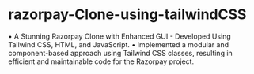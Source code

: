 # razorpay-Clone-using-tailwindCSS
• A Stunning Razorpay Clone with Enhanced GUI - Developed Using
Tailwind CSS, HTML, and JavaScript.
• Implemented a modular and component-based approach using
Tailwind CSS classes, resulting in efficient and maintainable code for
the Razorpay project.
